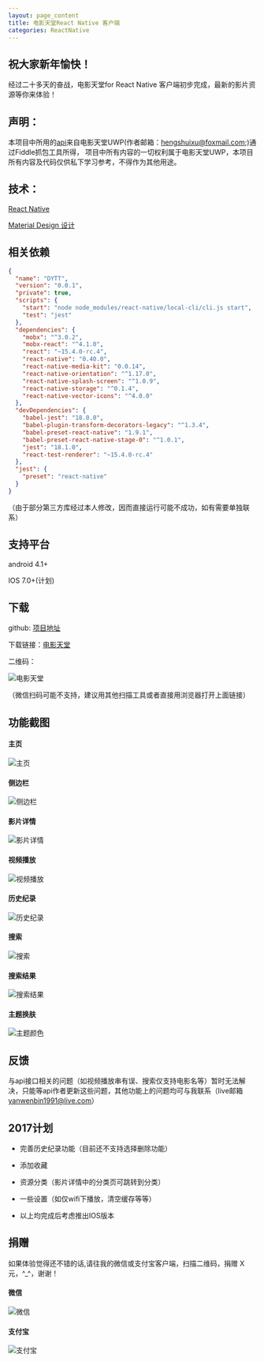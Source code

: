 ```yaml
---
layout: page_content
title: 电影天堂React Native 客户端
categories: ReactNative
---
```


## 祝大家新年愉快！

经过二十多天的奋战，电影天堂for React Native 客户端初步完成，最新的影片资源等你来体验！

## 声明：

本项目中所用的[api](https://github.com/XboxYan/DYTT/blob/master/apk/README.md)来自电影天堂UWP(作者邮箱：<hengshuixu@foxmail.com>;)通过Fiddle抓包工具所得， 项目中所有内容的一切权利属于电影天堂UWP，本项目所有内容及代码仅供私下学习参考，不得作为其他用途。

## 技术：

[React Native](http://facebook.github.io/react-native/)

[Material Design 设计](http://design.1sters.com/)

## 相关依赖

```json
{
  "name": "DYTT",
  "version": "0.0.1",
  "private": true,
  "scripts": {
    "start": "node node_modules/react-native/local-cli/cli.js start",
    "test": "jest"
  },
  "dependencies": {
    "mobx": "^3.0.2",
    "mobx-react": "^4.1.0",
    "react": "~15.4.0-rc.4",
    "react-native": "0.40.0",
    "react-native-media-kit": "0.0.14",
    "react-native-orientation": "^1.17.0",
    "react-native-splash-screen": "^1.0.9",
    "react-native-storage": "^0.1.4",
    "react-native-vector-icons": "^4.0.0"
  },
  "devDependencies": {
    "babel-jest": "18.0.0",
    "babel-plugin-transform-decorators-legacy": "^1.3.4",
    "babel-preset-react-native": "1.9.1",
    "babel-preset-react-native-stage-0": "^1.0.1",
    "jest": "18.1.0",
    "react-test-renderer": "~15.4.0-rc.4"
  },
  "jest": {
    "preset": "react-native"
  }
}

```
（由于部分第三方库经过本人修改，因而直接运行可能不成功，如有需要单独联系）

## 支持平台

android 4.1+

IOS 7.0+(计划)


## 下载

github: [项目地址](https://github.com/XboxYan/DYTT)

下载链接：[电影天堂](https://github.com/XboxYan/DYTT/blob/master/apk/android/app-release.apk?raw=true)

二维码：

![电影天堂](https://raw.githubusercontent.com/XboxYan/DYTT/master/apk/code.png)

（微信扫码可能不支持，建议用其他扫描工具或者直接用浏览器打开上面链接）

## 功能截图

#### 主页

![主页](https://raw.githubusercontent.com/XboxYan/DYTT/master/apk/S70125-135145.jpg)

#### 侧边栏

![侧边栏](https://raw.githubusercontent.com/XboxYan/DYTT/master/apk/S70125-135229.jpg)

#### 影片详情

![影片详情](https://raw.githubusercontent.com/XboxYan/DYTT/master/apk/S70125-135132.jpg)

#### 视频播放

![视频播放](https://raw.githubusercontent.com/XboxYan/DYTT/master/apk/S70125-135117.jpg)

#### 历史纪录

![历史纪录](https://raw.githubusercontent.com/XboxYan/DYTT/master/apk/S70125-135138.jpg)

#### 搜索

![搜索](https://raw.githubusercontent.com/XboxYan/DYTT/master/apk/S70125-135213.jpg)

#### 搜索结果

![搜索结果](https://raw.githubusercontent.com/XboxYan/DYTT/master/apk/S70125-135220.jpg)

#### 主题换肤

![主题颜色](https://raw.githubusercontent.com/XboxYan/DYTT/master/apk/S70125-135237.jpg)

## 反馈

与api接口相关的问题（如视频播放串有误、搜索仅支持电影名等）暂时无法解决，只能等api作者更新这些问题，其他功能上的问题均可与我联系（live邮箱<yanwenbin1991@live.com>）

## 2017计划

* 完善历史纪录功能（目前还不支持选择删除功能）

* 添加收藏

* 资源分类（影片详情中的分类页可跳转到分类）

* 一些设置（如仅wifi下播放，清空缓存等等）

* 以上均完成后考虑推出IOS版本

## 捐赠

如果体验觉得还不错的话,请往我的微信或支付宝客户端，扫描二维码，捐赠 X元，^_^，谢谢！

#### 微信

![微信](https://raw.githubusercontent.com/XboxYan/DYTT/master/apk/wechat.png)

#### 支付宝

![支付宝](https://raw.githubusercontent.com/XboxYan/DYTT/master/apk/zhifubao.png)